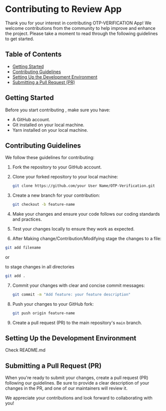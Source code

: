 # Contributing to Review App 

Thank you for your interest in contributing OTP-VERIFICATION App! We welcome contributions from the community to help improve and enhance the project. Please take a moment to read through the following guidelines to get started.

## Table of Contents
- [Getting Started](#getting-started)
- [Contributing Guidelines](#contributing-guidelines)
- [Setting Up the Development Environment](#setting-up-the-development-environment)
- [Submitting a Pull Request (PR)](#submitting-a-pull-request-pr)



## Getting Started

Before you start contributing , make sure you have:

- A GitHub account.
- Git installed on your local machine.
- Yarn installed on your local machine.

## Contributing Guidelines

We follow these guidelines for contributing:

1. Fork the repository to your GitHub account.

2. Clone your forked repository to your local machine:

   ```bash
   git clone https://github.com/your User Name/OTP-Verification.git
   ```

3. Create a new branch for your contribution:

   ```bash
   git checkout -b feature-name
   ```

4. Make your changes and ensure your code follows our coding standards and practices.

5. Test your changes locally to ensure they work as expected.

6.  After Making change/Contribution/Modifying stage the changes to a file:

   ```bash
   git add filename
   ```
   or

   to stage changes in all directories
   ```bash
   git add .
   ```


7. Commit your changes with clear and concise commit messages:

   ```bash
   git commit -m "Add feature: your feature description"
   ```

8. Push your changes to your GitHub fork:

   ```bash
   git push origin feature-name
   ```

9. Create a pull request (PR) to the main repository's `main` branch.

## Setting Up the Development Environment

Check README.md

## Submitting a Pull Request (PR)

When you're ready to submit your changes, create a pull request (PR) following our guidelines. Be sure to provide a clear description of your changes in the PR, and one of our maintainers will review it.


We appreciate your contributions and look forward to collaborating with you!
